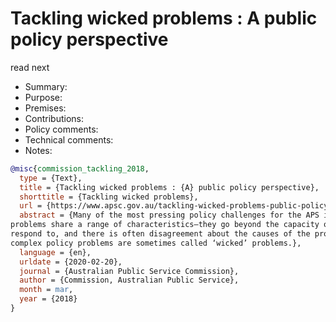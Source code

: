 # Tackling wicked problems : A public policy perspective

read next
- Summary:
- Purpose:
- Premises:
- Contributions:
- Policy comments:
- Technical comments:
- Notes:

```bib
@misc{commission_tackling_2018,
  type = {Text},
  title = {Tackling wicked problems : {A} public policy perspective},
  shorttitle = {Tackling wicked problems},
  url = {https://www.apsc.gov.au/tackling-wicked-problems-public-policy-perspective},
  abstract = {Many of the most pressing policy challenges for the APS involve dealing with very complex problems. These
problems share a range of characteristics—they go beyond the capacity of any one organisation to understand and
respond to, and there is often disagreement about the causes of the problems and the best way to tackle them. These
complex policy problems are sometimes called ‘wicked’ problems.},
  language = {en},
  urldate = {2020-02-20},
  journal = {Australian Public Service Commission},
  author = {Commission, Australian Public Service},
  month = mar,
  year = {2018}
}
```
